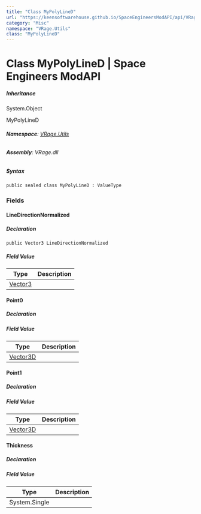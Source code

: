 ```yaml
---
title: "Class MyPolyLineD"
url: "https://keensoftwarehouse.github.io/SpaceEngineersModAPI/api/VRage.Utils.MyPolyLineD.html"
category: "Misc"
namespace: "VRage.Utils"
class: "MyPolyLineD"
---
```


# Class MyPolyLineD | Space Engineers ModAPI

##### Inheritance

System.Object

MyPolyLineD

###### **Namespace**: [VRage.Utils](https://keensoftwarehouse.github.io/SpaceEngineersModAPI/api/VRage.Utils.html)

###### **Assembly**: VRage.dll

##### Syntax

```
public sealed class MyPolyLineD : ValueType
```

### Fields

#### LineDirectionNormalized

##### Declaration

```
public Vector3 LineDirectionNormalized
```

##### Field Value

| Type | Description |
| --- | --- |
| [Vector3](https://keensoftwarehouse.github.io/SpaceEngineersModAPI/api/VRageMath.Vector3.html) |     |

#### Point0

##### Declaration

##### Field Value

| Type | Description |
| --- | --- |
| [Vector3D](https://keensoftwarehouse.github.io/SpaceEngineersModAPI/api/VRageMath.Vector3D.html) |     |

#### Point1

##### Declaration

##### Field Value

| Type | Description |
| --- | --- |
| [Vector3D](https://keensoftwarehouse.github.io/SpaceEngineersModAPI/api/VRageMath.Vector3D.html) |     |

#### Thickness

##### Declaration

##### Field Value

| Type | Description |
| --- | --- |
| System.Single |     |